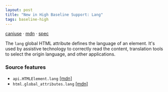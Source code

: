 ```yaml
---
layout: post
title: "New in High Baseline Support: Lang"
tags: baseline-high
---
```


[caniuse](https://caniuse.com/?search=lang-attr) · [mdn](https://developer.mozilla.org/en-US/search?q=Lang) · [spec](https://html.spec.whatwg.org/multipage/dom.html#attr-lang)

The `lang` global HTML attribute defines the language of an element. It's used by assistive technology to correctly read the content, translation tools to select the origin language, and other applications.

### Source features

- ``api.HTMLElement.lang`` [[mdn]](https://developer.mozilla.org/en-US/search?q=api.HTMLElement.lang)
- ``html.global_attributes.lang`` [[mdn]](https://developer.mozilla.org/en-US/search?q=html.global_attributes.lang)
